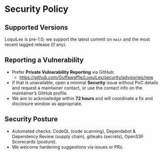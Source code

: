 # Security Policy

## Supported Versions
LoquiLex is pre-1.0; we support the latest commit on `main` and the most recent tagged release (if any).

## Reporting a Vulnerability
- Prefer **Private Vulnerability Reporting** via GitHub:
  - https://github.com/Guffawaffle/LoquiLex/security/advisories/new
- If that is unavailable, open a minimal **Security** issue without PoC details and request a maintainer contact, or use the contact info on the maintainer’s GitHub profile.
- We aim to acknowledge within **72 hours** and will coordinate a fix and disclosure window as appropriate.

## Security Posture
- Automated checks: CodeQL (code scanning), Dependabot & Dependency Review (supply chain), gitleaks (secrets), OpenSSF Scorecards (posture).
- We welcome hardening suggestions via issues or PRs.